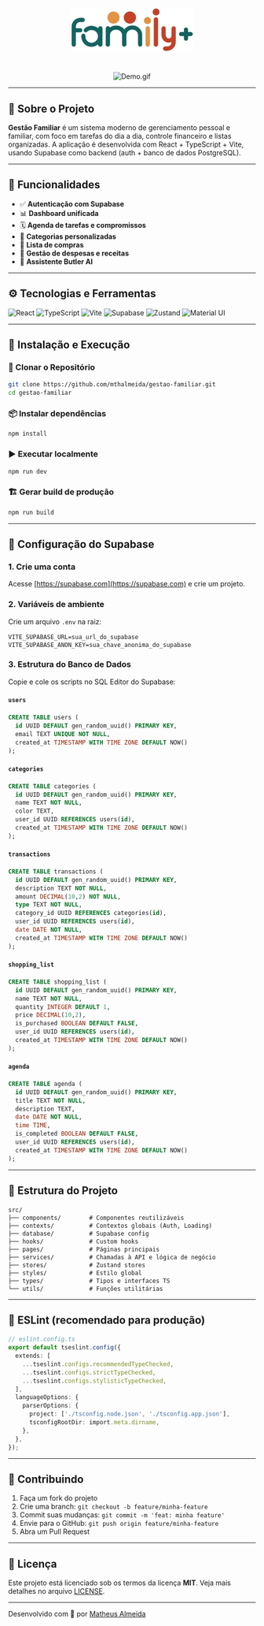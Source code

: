 <div align="center">
  <img width="250" alt="Gestão Familiar" src="https://github.com/mthalmeida/family-/blob/main/public/icons/LogoApp.png">
</div>

#

<div align="center">
  <img width="250" alt="Demo.gif" src="https://github.com/mthalmeida/family-/blob/main/public/icons/background_Readme.gif" data-hpc="true" class="Box-sc-g0xbh4-0 kzRgrI">
</div>

---

## 📘 Sobre o Projeto

**Gestão Familiar** é um sistema moderno de gerenciamento pessoal e familiar, com foco em tarefas do dia a dia, controle financeiro e listas organizadas. A aplicação é desenvolvida com React + TypeScript + Vite, usando Supabase como backend (auth + banco de dados PostgreSQL).

---

## 🚀 Funcionalidades

- ✅ **Autenticação com Supabase**
- 📊 **Dashboard unificada**
- 🗓️ **Agenda de tarefas e compromissos**
- 📁 **Categorias personalizadas**
- 🛒 **Lista de compras**
- 💸 **Gestão de despesas e receitas**
- 🤖 **Assistente Butler AI**

---

## ⚙️ Tecnologias e Ferramentas

<p display="inline-block">
  
![React](https://img.shields.io/badge/react-%2361DAFB.svg?style=for-the-badge&logo=react&logoColor=white)
![TypeScript](https://img.shields.io/badge/typescript-%23007ACC.svg?style=for-the-badge&logo=typescript&logoColor=white)
![Vite](https://img.shields.io/badge/vite-646CFF.svg?style=for-the-badge&logo=vite&logoColor=white)
![Supabase](https://img.shields.io/badge/supabase-3ECF8E.svg?style=for-the-badge&logo=supabase&logoColor=white)
![Zustand](https://img.shields.io/badge/zustand-%23black.svg?style=for-the-badge)
![Material UI](https://img.shields.io/badge/MUI-%230081CB.svg?style=for-the-badge&logo=mui&logoColor=white)

</p>

---

## 🏁 Instalação e Execução

### 🔁 Clonar o Repositório

```bash
git clone https://github.com/mthalmeida/gestao-familiar.git
cd gestao-familiar
````

### 📦 Instalar dependências

```bash
npm install
```

### ▶️ Executar localmente

```bash
npm run dev
```

### 🏗️ Gerar build de produção

```bash
npm run build
```

---

## 🔐 Configuração do Supabase

### 1. Crie uma conta

Acesse [https://supabase.com](https://supabase.com) e crie um projeto.

### 2. Variáveis de ambiente

Crie um arquivo `.env` na raiz:

```env
VITE_SUPABASE_URL=sua_url_do_supabase
VITE_SUPABASE_ANON_KEY=sua_chave_anonima_do_supabase
```

### 3. Estrutura do Banco de Dados

Copie e cole os scripts no SQL Editor do Supabase:

#### `users`

```sql
CREATE TABLE users (
  id UUID DEFAULT gen_random_uuid() PRIMARY KEY,
  email TEXT UNIQUE NOT NULL,
  created_at TIMESTAMP WITH TIME ZONE DEFAULT NOW()
);
```

#### `categories`

```sql
CREATE TABLE categories (
  id UUID DEFAULT gen_random_uuid() PRIMARY KEY,
  name TEXT NOT NULL,
  color TEXT,
  user_id UUID REFERENCES users(id),
  created_at TIMESTAMP WITH TIME ZONE DEFAULT NOW()
);
```

#### `transactions`

```sql
CREATE TABLE transactions (
  id UUID DEFAULT gen_random_uuid() PRIMARY KEY,
  description TEXT NOT NULL,
  amount DECIMAL(10,2) NOT NULL,
  type TEXT NOT NULL,
  category_id UUID REFERENCES categories(id),
  user_id UUID REFERENCES users(id),
  date DATE NOT NULL,
  created_at TIMESTAMP WITH TIME ZONE DEFAULT NOW()
);
```

#### `shopping_list`

```sql
CREATE TABLE shopping_list (
  id UUID DEFAULT gen_random_uuid() PRIMARY KEY,
  name TEXT NOT NULL,
  quantity INTEGER DEFAULT 1,
  price DECIMAL(10,2),
  is_purchased BOOLEAN DEFAULT FALSE,
  user_id UUID REFERENCES users(id),
  created_at TIMESTAMP WITH TIME ZONE DEFAULT NOW()
);
```

#### `agenda`

```sql
CREATE TABLE agenda (
  id UUID DEFAULT gen_random_uuid() PRIMARY KEY,
  title TEXT NOT NULL,
  description TEXT,
  date DATE NOT NULL,
  time TIME,
  is_completed BOOLEAN DEFAULT FALSE,
  user_id UUID REFERENCES users(id),
  created_at TIMESTAMP WITH TIME ZONE DEFAULT NOW()
);
```

---

## 🧠 Estrutura do Projeto

```
src/
├── components/        # Componentes reutilizáveis
├── contexts/          # Contextos globais (Auth, Loading)
├── database/          # Supabase config
├── hooks/             # Custom hooks
├── pages/             # Páginas principais
├── services/          # Chamadas à API e lógica de negócio
├── stores/            # Zustand stores
├── styles/            # Estilo global
├── types/             # Tipos e interfaces TS
└── utils/             # Funções utilitárias
```

---

## 🧪 ESLint (recomendado para produção)

```ts
// eslint.config.ts
export default tseslint.config({
  extends: [
    ...tseslint.configs.recommendedTypeChecked,
    ...tseslint.configs.strictTypeChecked,
    ...tseslint.configs.stylisticTypeChecked,
  ],
  languageOptions: {
    parserOptions: {
      project: ['./tsconfig.node.json', './tsconfig.app.json'],
      tsconfigRootDir: import.meta.dirname,
    },
  },
});
```

---

## 🤝 Contribuindo

1. Faça um fork do projeto
2. Crie uma branch: `git checkout -b feature/minha-feature`
3. Commit suas mudanças: `git commit -m 'feat: minha feature'`
4. Envie para o GitHub: `git push origin feature/minha-feature`
5. Abra um Pull Request

---

## 📄 Licença

Este projeto está licenciado sob os termos da licença **MIT**. Veja mais detalhes no arquivo [LICENSE](./LICENSE).

---

Desenvolvido com 💙 por [Matheus Almeida](https://github.com/mthalmeida)

```
